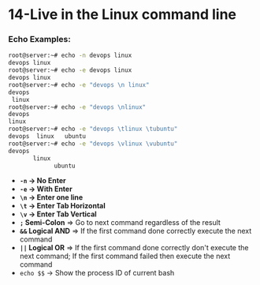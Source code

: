 # 14-Live in the Linux command line

### Echo Examples:
```bash
root@server:~# echo -n devops linux
devops linux
root@server:~# echo -e devops linux
devops linux
root@server:~# echo -e "devops \n linux"
devops
 linux
root@server:~# echo -e "devops \nlinux"
devops
linux
root@server:~# echo -e "devops \tlinux \tubuntu"
devops  linux   ubuntu
root@server:~# echo -e "devops \vlinux \vubuntu"
devops
       linux
             ubuntu
```

* **`-n` -> No Enter**
* **`-e` -> With Enter**
* **`\n` -> Enter one line**
* **`\t` -> Enter Tab Horizontal**
* **`\v` -> Enter Tab Vertical**
* **`;`  Semi-Colon** => Go to next command regardless of the result
* **`&&`  Logical AND** => If the first command done correctly execute the next command
* **`||`  Logical OR** => If the first command done correctly don't execute the next command;
If the first command failed then execute the next command
* `echo $$` -> Show the process ID of current bash  





